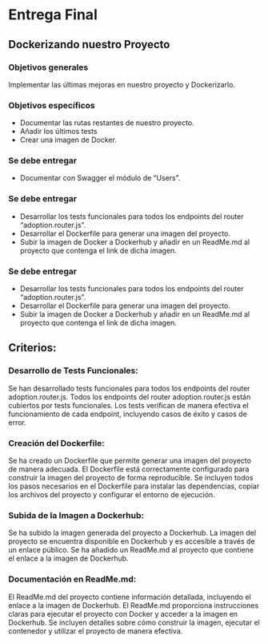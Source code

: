 # Entrega Final

## Dockerizando nuestro Proyecto

### Objetivos generales

Implementar las últimas mejoras en nuestro proyecto y Dockerizarlo.

### Objetivos específicos

- Documentar las rutas restantes de nuestro proyecto.
- Añadir los últimos tests
- Crear una imagen de Docker.

### Se debe entregar

- Documentar con Swagger el módulo de “Users”.

### Se debe entregar

- Desarrollar los tests funcionales para todos los endpoints del router “adoption.router.js”.
- Desarrollar el Dockerfile para generar una imagen del proyecto.
- Subir la imagen de Docker a Dockerhub y añadir en un ReadMe.md al proyecto que contenga el link de dicha imagen.

### Se debe entregar

- Desarrollar los tests funcionales para todos los endpoints del router “adoption.router.js”.
- Desarrollar el Dockerfile para generar una imagen del proyecto.
- Subir la imagen de Docker a Dockerhub y añadir en un ReadMe.md al proyecto que contenga el link de dicha imagen.

## Criterios:

### Desarrollo de Tests Funcionales:

Se han desarrollado tests funcionales para todos los endpoints del router adoption.router.js.
Todos los endpoints del router adoption.router.js están cubiertos por tests funcionales.
Los tests verifican de manera efectiva el funcionamiento de cada endpoint, incluyendo casos de éxito y casos de error.

### Creación del Dockerfile:

Se ha creado un Dockerfile que permite generar una imagen del proyecto de manera adecuada.
El Dockerfile está correctamente configurado para construir la imagen del proyecto de forma reproducible.
Se incluyen todos los pasos necesarios en el Dockerfile para instalar las dependencias, copiar los archivos del proyecto y configurar el entorno de ejecución.

### Subida de la Imagen a Dockerhub:

Se ha subido la imagen generada del proyecto a Dockerhub.
La imagen del proyecto se encuentra disponible en Dockerhub y es accesible a través de un enlace público.
Se ha añadido un ReadMe.md al proyecto que contiene el enlace a la imagen de Dockerhub.

### Documentación en ReadMe.md:

El ReadMe.md del proyecto contiene información detallada, incluyendo el enlace a la imagen de Dockerhub.
El ReadMe.md proporciona instrucciones claras para ejecutar el proyecto con Docker y acceder a la imagen en Dockerhub.
Se incluyen detalles sobre cómo construir la imagen, ejecutar el contenedor y utilizar el proyecto de manera efectiva.
